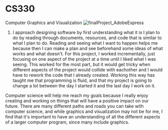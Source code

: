 # CS330
Computer Graphics and Visualization
![finalProject_AdobeExpress](https://user-images.githubusercontent.com/85073211/175786577-8fa1298e-4ad9-4eea-89a4-327bc07720cc.gif)


1. I approach designing software by first understanding what it is I plan to do by reading through documents, resources, and code that is similar to what I plan to do. Reading and seeing what I want to happen helps me because then I can make a plan and see beforehand some ideas of what works and what doesn't. For this project, I worked incrementally, just focusing on one aspect of the project at a time until I liked what I was seeing. This worked for the most part, but it would get tricky when different aspects of the project would collide with eachother and I would have to rework the code that I already created. Working this way has taught me that programming is fluid, and that my project is going to change a lot between the day I started it and the last day I work on it. 

Computer science will help me reach my goals because I really enjoy creating and working on things that will have a positive impact on our future. There are many different paths and roads you can take with computer science, and while graphics and visualization may not be for me, I find that it's important to have an understanding of all the different aspects of a larger computer program, since many include graphics. 
